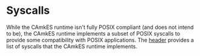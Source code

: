 <!--
     Copyright 2021, Data61, CSIRO (ABN 41 687 119 230)

     SPDX-License-Identifier: CC-BY-SA-4.0
-->

# Syscalls

While the CAmkES runtime isn't fully POSIX compliant (and does not intend to
be), the CAmkES runtime implements a subset of POSIX syscalls to provide some
compatibility with POSIX applications. The
[header](https://github.com/seL4/camkes-tool/blob/master/libsel4camkes/include/camkes/syscalls.h)
provides a list of syscalls that the CAmkES runtime implements.
